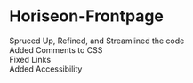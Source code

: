 # Horiseon-Frontpage
<div>Spruced Up, Refined, and Streamlined the code<div/>
<div>Added Comments to CSS<div/>
<div>Fixed Links<div/>
<div>Added Accessibility<div/>
